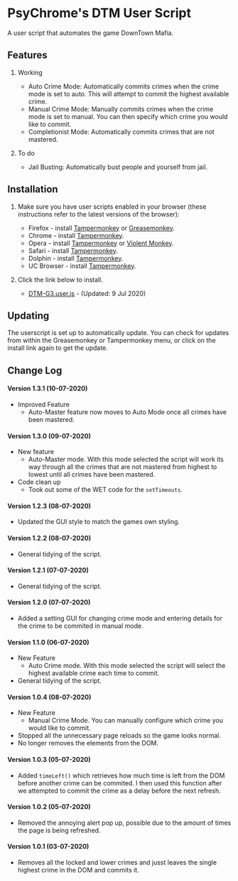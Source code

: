 # PsyChrome's DTM User Script

A user script that automates the game DownTown Mafia. 

## Features

1. Working

	* Auto Crime Mode: Automatically commits crimes when the crime mode is set to auto. This will attempt to commit the highest available crime.
	* Manual Crime Mode: Manually commits crimes when the crime mode is set to manual. You can then specify which crime you would like to commit.
	* Completionist Mode: Automatically commits crimes that are not mastered.

2. To do

	* Jail Busting: Automatically bust people and yourself from jail.
	
## Installation

1. Make sure you have user scripts enabled in your browser (these instructions refer to the latest versions of the browser):

	* Firefox - install [Tampermonkey](https://tampermonkey.net/?ext=dhdg&browser=firefox) or [Greasemonkey](https://addons.mozilla.org/en-US/firefox/addon/greasemonkey/).
	* Chrome - install [Tampermonkey](https://tampermonkey.net/?ext=dhdg&browser=chrome).
	* Opera - install [Tampermonkey](https://tampermonkey.net/?ext=dhdg&browser=opera) or [Violent Monkey](https://addons.opera.com/en/extensions/details/violent-monkey/).
	* Safari - install [Tampermonkey](https://tampermonkey.net/?ext=dhdg&browser=safari).
	* Dolphin - install [Tampermonkey](https://tampermonkey.net/?ext=dhdg&browser=dolphin).
	* UC Browser - install [Tampermonkey](https://tampermonkey.net/?ext=dhdg&browser=ucweb).
	
2. Click the link below to install.

	* [DTM-G3.user.js][dtm-raw] - (Updated: 9 Jul 2020)
	
	[dtm-raw]: https://github.com/PsyChrome-G3/DTM-UserScript/raw/master/DTM-G3.user.js
	
## Updating

The userscript is set up to automatically update. You can check for updates from within the Greasemonkey or Tampermonkey menu, or click on the install link again to get the update.

## Change Log

#### <a name="v1.3.1">Version 1.3.1</a> (10-07-2020)

* Improved Feature
  * Auto-Master feature now moves to Auto Mode once all crimes have been mastered.

#### <a name="v1.3.0">Version 1.3.0</a> (09-07-2020)

* New feature
  * Auto-Master mode. With this mode selected the script will work its way through all the crimes that are not mastered from highest to lowest until all crimes have been mastered.
* Code clean up
  * Took out some of the WET code for the ```setTimeouts```.
  
#### <a name="v1.2.3">Version 1.2.3</a> (08-07-2020)

* Updated the GUI style to match the games own styling.
  
#### <a name="v1.2.0">Version 1.2.2</a> (08-07-2020)

* General tidying of the script.

#### <a name="v1.2.0">Version 1.2.1</a> (07-07-2020)

* General tidying of the script.

#### <a name="v1.2.0">Version 1.2.0</a> (07-07-2020)

* Added a setting GUI for changing crime mode and entering details for the crime to be commited in manual mode.

#### <a name="v1.1.0">Version 1.1.0</a> (06-07-2020)

* New Feature
  * Auto Crime mode. With this mode selected the script will select the highest available crime each time to commit.
* General tidying of the script.

#### <a name="v1.0.4">Version 1.0.4</a> (08-07-2020)

* New Feature
  * Manual Crime Mode. You can manually configure which crime you would like to commit.
* Stopped all the unnecessary page reloads so the game looks normal.
* No longer removes the elements from the DOM.

#### <a name="v1.0.3">Version 1.0.3</a> (05-07-2020)

* Added ```timeLeft()``` which retrieves how much time is left from the DOM before another crime can be commited. I then used this function after we attempted to commit the crime as a delay before the next refresh.

#### <a name="v1.0.2">Version 1.0.2</a> (05-07-2020)

* Removed the annoying alert pop up, possible due to the amount of times the page is being refreshed.

#### <a name="v1.0.1">Version 1.0.1</a> (03-07-2020)

* Removes all the locked and lower crimes and jusst leaves the single highest crime in the DOM and commits it.
